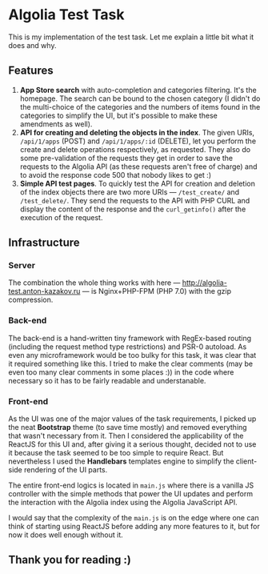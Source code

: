 # Algolia Test Task
This is my implementation of the test task. Let me explain a little bit what it does and why.

## Features
1. **App Store search** with auto-completion and categories filtering. It's the homepage. The search can be bound to the chosen category (I didn't do the multi-choice of the categories and the numbers of items found in the categories to simplify the UI, but it's possible to make these amendments as well).
2. **API for creating and deleting the objects in the index**. The given URIs, `/api/1/apps` (POST) and `/api/1/apps/:id` (DELETE), let you perform the create and delete operations respectively, as requested. They also do some pre-validation of the requests they get in order to save the requests to the Algolia API (as these requests aren't free of charge) and to avoid the response code 500 that nobody likes to get :)
3. **Simple API test pages**. To quickly test the API for creation and deletion of the index objects there are two more URIs — `/test_create/` and `/test_delete/`. They send the requests to the API with PHP CURL and display the content of the response and the `curl_getinfo()` after the execution of the request.

## Infrastructure
### Server
The combination the whole thing works with here — http://algolia-test.anton-kazakov.ru — is Nginx+PHP-FPM (PHP 7.0) with the gzip compression.
### Back-end
The back-end is a hand-written tiny framework with RegEx-based routing (including the request method type restrictions) and PSR-0 autoload. As even any microframework would be too bulky for this task, it was clear that it required something like this. I tried to make the clear comments (may be even too many clear comments in some places :)) in the code where necessary so it has to be fairly readable and understanable.
### Front-end
As the UI was one of the major values of the task requirements, I picked up the neat **Bootstrap** theme (to save time mostly) and removed everything that wasn't necessary from it. Then I considered the applicability of the ReactJS for this UI and, after giving it a serious thought, decided not to use it because the task seemed to be too simple to require React. But nevertheless I used the **Handlebars** templates engine to simplify the client-side rendering of the UI parts.

The entire front-end logics is located in `main.js` where there is a vanilla JS controller with the simple methods that power the UI updates and perform the interaction with the Algolia index using the Algolia JavaScript API.

I would say that the complexity of the `main.js` is on the edge where one can think of starting using ReactJS before adding any more features to it, but for now it does well enough without it.

## Thank you for reading :)
